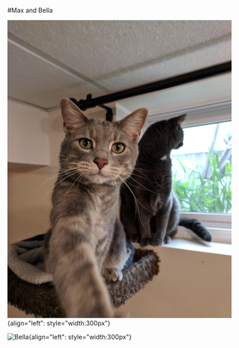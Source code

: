 #Max and Bella

![Max](./Max.jpg){align="left": style="width:300px"}

![Bella](./Bella.jpg){align="left": style="width:300px"}